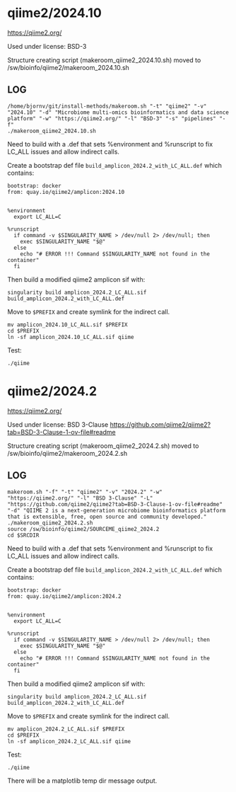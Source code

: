 qiime2/2024.10
========================

<https://qiime2.org/>

Used under license:
BSD-3


Structure creating script (makeroom_qiime2_2024.10.sh) moved to /sw/bioinfo/qiime2/makeroom_2024.10.sh

LOG
---

    /home/bjornv/git/install-methods/makeroom.sh "-t" "qiime2" "-v" "2024.10" "-d" "Microbiome multi-omics bioinformatics and data science platform" "-w" "https://qiime2.org/" "-l" "BSD-3" "-s" "pipelines" "-f"
    ./makeroom_qiime2_2024.10.sh

Need to build with a .def that sets %environment and %runscript to fix LC_ALL issues and allow indirect calls.

Create a bootstrap def file `build_amplicon_2024.2_with_LC_ALL.def` which contains:

    bootstrap: docker
    from: quay.io/qiime2/amplicon:2024.10


    %environment
      export LC_ALL=C

    %runscript
      if command -v $SINGULARITY_NAME > /dev/null 2> /dev/null; then
        exec $SINGULARITY_NAME "$@"
      else
        echo "# ERROR !!! Command $SINGULARITY_NAME not found in the container"
      fi

Then build a modified qiime2 amplicon sif with:

    singularity build amplicon_2024.2_LC_ALL.sif build_amplicon_2024.2_with_LC_ALL.def 

Move to `$PREFIX` and create symlink for the indirect call.

    mv amplicon_2024.10_LC_ALL.sif $PREFIX
    cd $PREFIX
    ln -sf amplicon_2024.10_LC_ALL.sif qiime 

Test:

    ./qiime 









qiime2/2024.2
=============

<https://qiime2.org/>

Used under license:
BSD 3-Clause
<https://github.com/qiime2/qiime2?tab=BSD-3-Clause-1-ov-file#readme>

Structure creating script (makeroom_qiime2_2024.2.sh) moved to /sw/bioinfo/qiime2/makeroom_2024.2.sh

LOG
---

    makeroom.sh "-f" "-t" "qiime2" "-v" "2024.2" "-w" "https://qiime2.org/" "-l" "BSD 3-Clause" "-L" "https://github.com/qiime2/qiime2?tab=BSD-3-Clause-1-ov-file#readme" "-d" "QIIME 2 is a next-generation microbiome bioinformatics platform that is extensible, free, open source and community developed."
    ./makeroom_qiime2_2024.2.sh
    source /sw/bioinfo/qiime2/SOURCEME_qiime2_2024.2
    cd $SRCDIR

Need to build with a .def that sets %environment and %runscript to fix LC_ALL issues and allow indirect calls.

Create a bootstrap def file `build_amplicon_2024.2_with_LC_ALL.def` which contains:

    bootstrap: docker
    from: quay.io/qiime2/amplicon:2024.2


    %environment
      export LC_ALL=C

    %runscript
      if command -v $SINGULARITY_NAME > /dev/null 2> /dev/null; then
        exec $SINGULARITY_NAME "$@"
      else
        echo "# ERROR !!! Command $SINGULARITY_NAME not found in the container"
      fi

Then build a modified qiime2 amplicon sif with:

    singularity build amplicon_2024.2_LC_ALL.sif build_amplicon_2024.2_with_LC_ALL.def 

Move to `$PREFIX` and create symlink for the indirect call.

    mv amplicon_2024.2_LC_ALL.sif $PREFIX
    cd $PREFIX
    ln -sf amplicon_2024.2_LC_ALL.sif qiime 

Test:

    ./qiime 

There will be a matplotlib temp dir message output.
